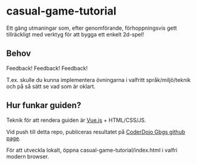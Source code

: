 # casual-game-tutorial
Ett gäng utmaningar som, efter genomförande, förhoppningsvis gett tillräckligt med verktyg för att bygga ett enkelt 2d-spel!

Behov
-----

Feedback! Feedback! Feedback!

T.ex. skulle du kunna implementera övningarna i valfritt språk/miljö/teknik och på så sätt se vad som är oklart.


Hur funkar guiden?
------------------

Teknik för att rendera guiden är [Vue.js](https://vuejs.org/) + HTML/CSS/JS.

Vid push till detta repo, publiceras resultatet på [CoderDojo Gbgs github page](https://gbgcoderdojo.github.io/casual-game-tutorial).

För att utveckla lokalt, öppna casual-game-tutorial/index.html i valfri modern browser.
